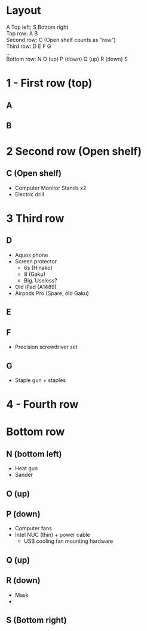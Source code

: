 # Layout

A Top left; S Bottom right  
Top row: A B  
Second row: C  (Open shelf counts as "row")  
Third row: D E F G  
...  
Bottom row: N O (up) P (down) Q (up) R (down) S  

# 1 - First row (top)

## A

## B

# 2 Second row (Open shelf)

## C (Open shelf)

- Computer Monitor Stands x2
- Electric drill

# 3 Third row

## D

- Aquos phone
- Screen protector
  - 6s (Hinako)
  - 8 (Gaku)
  - Big. Useless?
- Old iPad (A1489)
- Airpods Pro (Spare, old Gaku)

## E

## F

- Precision screwdriver set

## G

- Staple gun + staples

# 4 - Fourth row


# Bottom row

## N (bottom left)

- Heat gun
- Sander

## O (up)

## P (down)

- Computer fans
- Intel NUC (thin) + power cable
  - USB cooling fan mounting hardware

## Q (up)

## R (down)

- Mask
- 

## S (Bottom right)
